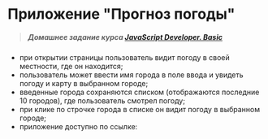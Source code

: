 # Приложение "Прогноз погоды"

> ##### Домашнее задание курса **[JavaScript Developer. Basic](https://otus.ru/lessons/javascript-basic/?int_source=courses_catalog&int_term=programming)**

- при открытии страницы пользователь видит погоду в своей местности, где он находится;
- пользователь может ввести имя города в поле ввода и увидеть погоду и карту в выбранном городе;
- введенные города сохраняются списком (отображаются последние 10 городов), где пользователь смотрел погоду;
- при клике по строчке города в списке он видит погоду в выбранном городе;
- приложение доступно по ссылке:
